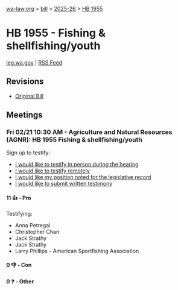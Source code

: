 [wa-law.org](/) > [bill](/bill/) > [2025-26](/bill/2025-26/) > [HB 1955](/bill/2025-26/hb/1955/)

# HB 1955 - Fishing & shellfishing/youth
[leg.wa.gov](https://app.leg.wa.gov/billsummary?BillNumber=1955&Year=2025&Initiative=false) | [RSS Feed](./rss.xml)

## Revisions
* [Original Bill](1/)

## Meetings
### Fri 02/21 10:30 AM - Agriculture and Natural Resources (AGNR): HB 1955 Fishing & shellfishing/youth
Sign up to testify:
* [I would like to testify in person during the hearing](https://app.leg.wa.gov/csi/Testifier/Add?chamber=House&mId=32820&aId=164529&caId=25980&tId=1)
* [I would like to testify remotely](https://app.leg.wa.gov/csi/Testifier/Add?chamber=House&mId=32820&aId=164529&caId=25980&tId=2)
* [I would like my position noted for the legislative record](https://app.leg.wa.gov/csi/Testifier/Add?chamber=House&mId=32820&aId=164529&caId=25980&tId=3)
* [I would like to submit written testimony](https://app.leg.wa.gov/csi/Testifier/Add?chamber=House&mId=32820&aId=164529&caId=25980&tId=4)

#### 11 👍 - Pro
Testifying:
* Anna Petregal
* Christopher Chan
* Jack Strathy
* Jack Strathy
* Larry Phillips - American Sportfishing Association

#### 0 👎 - Con

#### 0 ❓ - Other
